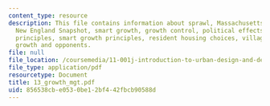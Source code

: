 ```yaml
---
content_type: resource
description: This file contains information about sprawl, Massachusetts growing pains,
  New England Snapshot, smart growth, growth control, political effects, growth management
  principles, smart growth principles, resident housing choices, village, TOD, retail
  growth and opponents.
file: null
file_location: /coursemedia/11-001j-introduction-to-urban-design-and-development-spring-2006/856538cbe0530be12bf442fbcb90588d_13_growth_mgt.pdf
file_type: application/pdf
resourcetype: Document
title: 13_growth_mgt.pdf
uid: 856538cb-e053-0be1-2bf4-42fbcb90588d
---
```

